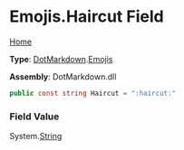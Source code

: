 # Emojis\.Haircut Field

[Home](../../../README.md)

**Type**: [DotMarkdown](../../README.md)\.[Emojis](../README.md)

**Assembly**: DotMarkdown\.dll

```csharp
public const string Haircut = ":haircut:"
```

### Field Value

System\.[String](https://docs.microsoft.com/en-us/dotnet/api/system.string)